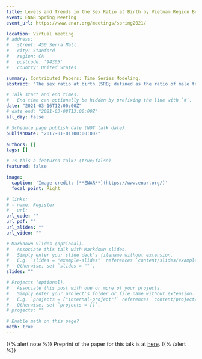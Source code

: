 ```yaml
---
title: Levels and Trends in the Sex Ratio at Birth by Vietnam Region Between 1980 and 2018 with Probabilistic Projections to 2050: A Bayesian Modeling Approach
event: ENAR Spring Meeting
event_url: https://www.enar.org/meetings/spring2021/

location: Virtual meeting
# address:
#   street: 450 Serra Mall
#   city: Stanford
#   region: CA
#   postcode: '94305'
#   country: United States

summary: Contributed Papers: Time Series Modeling.
abstract: "The sex ratio at birth (SRB; defined as the ratio of male to female births) in Vietnam has been reported imbalanced since the 2000s. Previous studies have shown variations in the SRB across geographic locations based on survey and census data. Given the lack of reliable administration data on birth in Vietnam, it is crucial to model the levels and trends in the SRB based on a reproducible statistical approach. We use a Bayesian hierarchical time series model to estimate and project SRB in Vietnam by region from 1980 to 2050. The true level of the SRB in a Vietnam region in a certain year is modeled as the sum of two parts. Part 1 captures the baseline SRB value and the year-by-year natrual fluctuation. The natural fluctuation is modeled with an AR(1) time series model on log scale. Part 2 captures the unnatural imbalanced levels of SRB. The parameters related to the SRB imbalance follows normal hierarchical distributions to allow information exchange across Vietnam regions. Model results show that the northern Vietnam is estimated to have the most sever SRB imbalance among all regions, and this trend is projected to continue after 2020."

# Talk start and end times.
#   End time can optionally be hidden by prefixing the line with `#`.
date: "2021-03-16T12:00:00Z"
# date_end: "2021-03-08T13:00:00Z"
all_day: false

# Schedule page publish date (NOT talk date).
publishDate: "2017-01-01T00:00:00Z"

authors: []
tags: []

# Is this a featured talk? (true/false)
featured: false

image:
  caption: 'Image credit: [**ENAR**](https://www.enar.org/)'
  focal_point: Right

# links:
# - name: Register
#   url: 
url_code: ""
url_pdf: ""
url_slides: ""
url_video: ""

# Markdown Slides (optional).
#   Associate this talk with Markdown slides.
#   Simply enter your slide deck's filename without extension.
#   E.g. `slides = "example-slides"` references `content/slides/example-slides.md`.
#   Otherwise, set `slides = ""`.
slides: ""

# Projects (optional).
#   Associate this post with one or more of your projects.
#   Simply enter your project's folder or file name without extension.
#   E.g. `projects = ["internal-project"]` references `content/project/deep-learning/index.md`.
#   Otherwise, set `projects = []`.
# projects: ""

# Enable math on this page?
math: true
---
```


{{% alert note %}}
Preprint of the paper for this talk is at [here](https://t.co/n0LnLG6xGE?amp=1).
{{% /alert %}}

